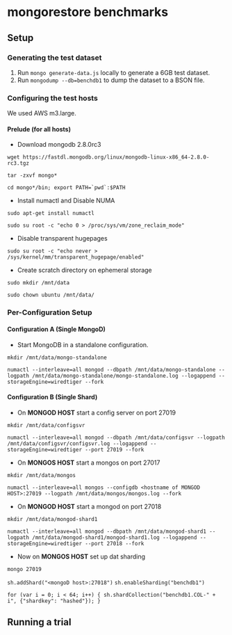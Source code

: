 # mongorestore benchmarks

## Setup

### Generating the test dataset

1. Run `mongo generate-data.js` locally to generate a 6GB test dataset.
2. Run `mongodump --db=benchdb1` to dump the dataset to a BSON file.

### Configuring the test hosts

We used AWS m3.large.

#### Prelude (for all hosts)

- Download mongodb 2.8.0rc3

```wget https://fastdl.mongodb.org/linux/mongodb-linux-x86_64-2.8.0-rc3.tgz```

```tar -zxvf mongo*```

```cd mongo*/bin; export PATH=`pwd`:$PATH```

- Install numactl and Disable NUMA

```sudo apt-get install numactl```

```sudo su root -c "echo 0 > /proc/sys/vm/zone_reclaim_mode"```

- Disable transparent hugepages

```sudo su root -c "echo never > /sys/kernel/mm/transparent_hugepage/enabled"```

- Create scratch directory on ephemeral storage

```sudo mkdir /mnt/data```

```sudo chown ubuntu /mnt/data/```

### Per-Configuration Setup

#### Configuration A (Single MongoD)

- Start MongoDB in a standalone configuration.

```mkdir /mnt/data/mongo-standalone```

```numactl --interleave=all mongod --dbpath /mnt/data/mongo-standalone --logpath /mnt/data/mongo-standalone/mongo-standalone.log --logappend --storageEngine=wiredtiger --fork```

#### Configuration B (Single Shard)

- On **MONGOD HOST** start a config server on port 27019

```mkdir /mnt/data/configsvr```

```numactl --interleave=all mongod --dbpath /mnt/data/configsvr --logpath /mnt/data/configsvr/configsvr.log --logappend --storageEngine=wiredtiger --port 27019 --fork```

- On **MONGOS HOST** start a mongos on port 27017

```mkdir /mnt/data/mongos```

```numactl --interleave=all mongos --configdb <hostname of MONGOD HOST>:27019 --logpath /mnt/data/mongos/mongos.log --fork```

- On **MONGOD HOST** start a mongod on port 27018

```mkdir /mnt/data/mongod-shard1```

```numactl --interleave=all mongod --dbpath /mnt/data/mongod-shard1 --logpath /mnt/data/mongod-shard1/mongod-shard1.log --logappend --storageEngine=wiredtiger --port 27018 --fork```

- Now on **MONGOS HOST** set up dat sharding

```mongo 27019```

```sh.addShard("<mongoD host>:27018")```
```sh.enableSharding("benchdb1")```

```for (var i = 0; i < 64; i++) { sh.shardCollection("benchdb1.COL-" + i", {"shardkey": "hashed"}); }```

## Running a trial
